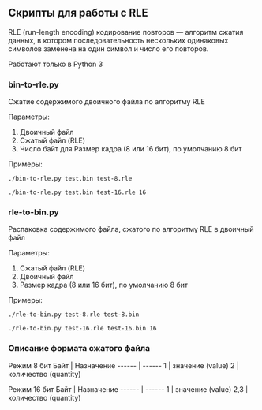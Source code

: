 ## Скрипты для работы с RLE

RLE (run-length encoding) кодирование повторов — алгоритм сжатия данных, в котором последовательность нескольких одинаковых  символов заменена на один символ и число его повторов.

Работают только в Python 3

### bin-to-rle.py
Cжатие содержимого двоичного файла по алгоритму RLE

Параметры:
1. Двоичный файл
2. Сжатый файл (RLE)
3. Число байт для Размер кадра (8 или 16 бит), по умолчанию 8 бит

Примеры:

`./bin-to-rle.py test.bin test-8.rle`

`./bin-to-rle.py test.bin test-16.rle 16`

### rle-to-bin.py 
Распаковка содержимого файла, сжатого по алгоритму RLE в двоичный файл

Параметры:
1. Сжатый файл (RLE)
2. Двоичный файл
3. Размер кадра (8 или 16 бит), по умолчанию 8 бит

Примеры:

`./rle-to-bin.py test-8.rle test-8.bin`

`./rle-to-bin.py test-16.rle test-16.bin 16`

### Описание формата сжатого файла

Режим 8 бит
 Байт  | Назначение 
------ | ------
  1    | значение (value)
  2    | количество  (quantity)

Режим 16 бит
 Байт  | Назначение 
------ | ------
  1    | значение (value)
 2,3   | количество (quantity)
